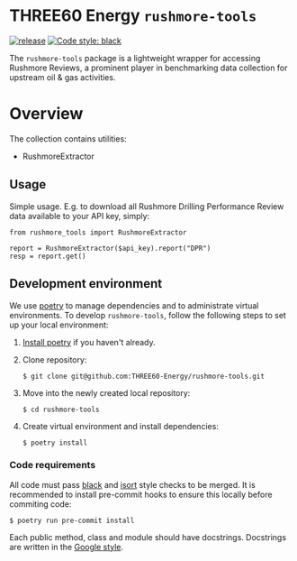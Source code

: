 
THREE60 Energy `rushmore-tools`
================================
[![release](https://github.com/THREE60-Energy/rushmore-tools/actions/workflows/release.yml/badge.svg)](https://github.com/THREE60-Energy/rushmore-tools/actions/workflows/release.yml)
[![Code style: black](https://img.shields.io/badge/code%20style-black-000000.svg)](https://github.com/ambv/black)

The `rushmore-tools` package is a lightweight wrapper for accessing Rushmore Reviews, a prominent player in benchmarking data collection for upstream oil & gas activities.

Overview
================================
The collection contains utilities:
- RushmoreExtractor

## Usage

Simple usage. E.g. to download all Rushmore Drilling Performance Review data available to your API key, simply:

```
from rushmore_tools import RushmoreExtractor

report = RushmoreExtractor($api_key).report("DPR")
resp = report.get()
```


## Development environment

We use [poetry](https://python-poetry.org) to manage dependencies and to administrate virtual environments. To develop
`rushmore-tools`, follow the following steps to set up your local environment:

 1. [Install poetry](https://python-poetry.org/docs/#installation) if you haven't already.

 2. Clone repository:
    ```
    $ git clone git@github.com:THREE60-Energy/rushmore-tools.git
    ```
 3. Move into the newly created local repository:
    ```
    $ cd rushmore-tools
    ```
 4. Create virtual environment and install dependencies:
    ```
    $ poetry install
    ```

### Code requirements

All code must pass [black](https://github.com/ambv/black) and [isort](https://github.com/timothycrosley/isort) style
checks to be merged. It is recommended to install pre-commit hooks to ensure this locally before commiting code:

```
$ poetry run pre-commit install
```

Each public method, class and module should have docstrings. Docstrings are written in the [Google
style](https://google.github.io/styleguide/pyguide.html#38-comments-and-docstrings).
